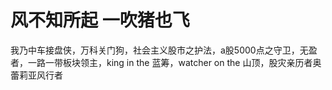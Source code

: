 # 风不知所起 一吹猪也飞

我乃中车接盘侠，万科关门狗，社会主义股市之护法，a股5000点之守卫，无盈者，一路一带板块领主，king in the 蓝筹，watcher on the 山顶，股灾亲历者奥蕾莉亚风行者